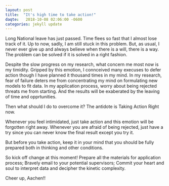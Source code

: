 ```yaml
---
layout: post
title:  "It's high time to take action!"
daqte:   2018-10-08 02:06:00 -0600
categories: jekyll update
---
```

Long National leave has just passed. Time flees so fast that I almost lose track of it. Up to now, sadly, I am still stuck in this problem. But, as
usual, I never ever give up and always believe when there is a will, there is a way. The problem can be solved if it is solved in a right fashion.

Despite the slow progress on my research, what concern me most now is my timidity. Gripped by this emotion, I connceived many execuses to defer action though I have planned
it thousand times in my mind. In my research, fear of failure deters me from concentrating my mind on formulating new models to fit data. In my application process, worry
about being rejected threats me from starting. And the results will be exaberated by the leaving of time and opprtunities.

Then what should I do to overcome it? The antidote is Taking Action Right now.

Whenever you feel intimidated, just take action and this emotion will be forgotten right away. Whenever you are afraid of being rejected, just have a try since
you can never know the final result except you try it. 

But before you take action, keep it in your mind that you should be fully prepared both in thinking and other conditions. 

So kick off change at this moment! Prepare all the materials for application process; Bravely email to your potential supervisors; Commit your heart and soul to
interpret data and decipher the kinetic complexity. 

Cheer up, Aachen!!
